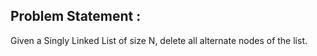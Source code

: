 Problem Statement :
-------------------
Given a Singly Linked List of size N, delete all alternate nodes of the list.<br/>

